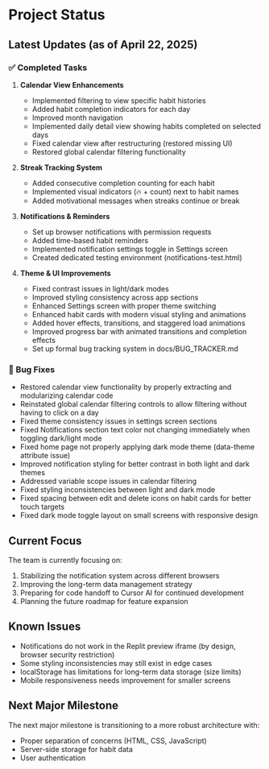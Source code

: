 # Project Status

## Latest Updates (as of April 22, 2025)

### ✅ Completed Tasks

1. **Calendar View Enhancements**
   - Implemented filtering to view specific habit histories
   - Added habit completion indicators for each day
   - Improved month navigation
   - Implemented daily detail view showing habits completed on selected days
   - Fixed calendar view after restructuring (restored missing UI)
   - Restored global calendar filtering functionality

2. **Streak Tracking System**
   - Added consecutive completion counting for each habit
   - Implemented visual indicators (🔥 + count) next to habit names
   - Added motivational messages when streaks continue or break

3. **Notifications & Reminders**
   - Set up browser notifications with permission requests
   - Added time-based habit reminders
   - Implemented notification settings toggle in Settings screen
   - Created dedicated testing environment (notifications-test.html)

4. **Theme & UI Improvements**
   - Fixed contrast issues in light/dark modes
   - Improved styling consistency across app sections
   - Enhanced Settings screen with proper theme switching
   - Enhanced habit cards with modern visual styling and animations
   - Added hover effects, transitions, and staggered load animations
   - Improved progress bar with animated transitions and completion effects
   - Set up formal bug tracking system in docs/BUG_TRACKER.md

### 🐛 Bug Fixes

- Restored calendar view functionality by properly extracting and modularizing calendar code
- Reinstated global calendar filtering controls to allow filtering without having to click on a day
- Fixed theme consistency issues in settings screen sections
- Fixed Notifications section text color not changing immediately when toggling dark/light mode
- Fixed home page not properly applying dark mode theme (data-theme attribute issue)
- Improved notification styling for better contrast in both light and dark themes
- Addressed variable scope issues in calendar filtering
- Fixed styling inconsistencies between light and dark mode
- Fixed spacing between edit and delete icons on habit cards for better touch targets
- Fixed dark mode toggle layout on small screens with responsive design

## Current Focus

The team is currently focusing on:

1. Stabilizing the notification system across different browsers
2. Improving the long-term data management strategy
3. Preparing for code handoff to Cursor AI for continued development
4. Planning the future roadmap for feature expansion

## Known Issues

- Notifications do not work in the Replit preview iframe (by design, browser security restriction)
- Some styling inconsistencies may still exist in edge cases
- localStorage has limitations for long-term data storage (size limits)
- Mobile responsiveness needs improvement for smaller screens

## Next Major Milestone

The next major milestone is transitioning to a more robust architecture with:
- Proper separation of concerns (HTML, CSS, JavaScript)
- Server-side storage for habit data
- User authentication